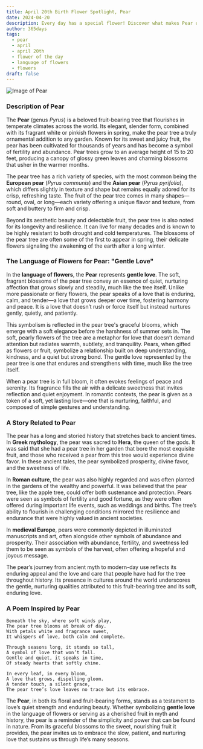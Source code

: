```yaml
---
title: April 20th Birth Flower Spotlight, Pear
date: 2024-04-20
description: Every day has a special flower! Discover what makes Pear unique as today’s birth flower and its symbolic meaning.
author: 365days
tags:
  - pear
  - april
  - april 20th
  - flower of the day
  - language of flowers
  - flowers
draft: false
---
```


![Image of Pear](https://cdn.pixabay.com/photo/2023/03/22/12/34/bird-7869362_640.jpg#center)


### Description of Pear

The **Pear** (genus _Pyrus_) is a beloved fruit-bearing tree that flourishes in temperate climates across the world. Its elegant, slender form, combined with its fragrant white or pinkish flowers in spring, make the pear tree a truly ornamental addition to any garden. Known for its sweet and juicy fruit, the pear has been cultivated for thousands of years and has become a symbol of fertility and abundance. Pear trees grow to an average height of 15 to 20 feet, producing a canopy of glossy green leaves and charming blossoms that usher in the warmer months.

The pear tree has a rich variety of species, with the most common being the **European pear** (_Pyrus communis_) and the **Asian pear** (_Pyrus pyrifolia_), which differs slightly in texture and shape but remains equally adored for its crisp, refreshing taste. The fruit of the pear tree comes in many shapes—round, oval, or long—each variety offering a unique flavor and texture, from soft and buttery to firm and crisp.

Beyond its aesthetic beauty and delectable fruit, the pear tree is also noted for its longevity and resilience. It can live for many decades and is known to be highly resistant to both drought and cold temperatures. The blossoms of the pear tree are often some of the first to appear in spring, their delicate flowers signaling the awakening of the earth after a long winter.

### The Language of Flowers for Pear: "Gentle Love"

In the **language of flowers**, the **Pear** represents **gentle love**. The soft, fragrant blossoms of the pear tree convey an essence of quiet, nurturing affection that grows slowly and steadily, much like the tree itself. Unlike more passionate or fiery flowers, the pear speaks of a love that is enduring, calm, and tender—a love that grows deeper over time, fostering harmony and peace. It is a love that doesn’t rush or force itself but instead nurtures gently, quietly, and patiently.

This symbolism is reflected in the pear tree's graceful blooms, which emerge with a soft elegance before the harshness of summer sets in. The soft, pearly flowers of the tree are a metaphor for love that doesn’t demand attention but radiates warmth, subtlety, and tranquility. Pears, when gifted as flowers or fruit, symbolize a relationship built on deep understanding, kindness, and a quiet but strong bond. The gentle love represented by the pear tree is one that endures and strengthens with time, much like the tree itself.

When a pear tree is in full bloom, it often evokes feelings of peace and serenity. Its fragrance fills the air with a delicate sweetness that invites reflection and quiet enjoyment. In romantic contexts, the pear is given as a token of a soft, yet lasting love—one that is nurturing, faithful, and composed of simple gestures and understanding.

### A Story Related to Pear

The pear has a long and storied history that stretches back to ancient times. In **Greek mythology**, the pear was sacred to **Hera**, the queen of the gods. It was said that she had a pear tree in her garden that bore the most exquisite fruit, and those who received a pear from this tree would experience divine favor. In these ancient tales, the pear symbolized prosperity, divine favor, and the sweetness of life.

In **Roman culture**, the pear was also highly regarded and was often planted in the gardens of the wealthy and powerful. It was believed that the pear tree, like the apple tree, could offer both sustenance and protection. Pears were seen as symbols of fertility and good fortune, as they were often offered during important life events, such as weddings and births. The tree’s ability to flourish in challenging conditions mirrored the resilience and endurance that were highly valued in ancient societies.

In **medieval Europe**, pears were commonly depicted in illuminated manuscripts and art, often alongside other symbols of abundance and prosperity. Their association with abundance, fertility, and sweetness led them to be seen as symbols of the harvest, often offering a hopeful and joyous message.

The pear’s journey from ancient myth to modern-day use reflects its enduring appeal and the love and care that people have had for the tree throughout history. Its presence in cultures around the world underscores the gentle, nurturing qualities attributed to this fruit-bearing tree and its soft, enduring love.

### A Poem Inspired by Pear

```
Beneath the sky, where soft winds play,  
The pear tree blooms at break of day.  
With petals white and fragrance sweet,  
It whispers of love, both calm and complete.  

Through seasons long, it stands so tall,  
A symbol of love that won’t fall.  
Gentle and quiet, it speaks in time,  
Of steady hearts that softly chime.  

In every leaf, in every bloom,  
A love that grows, dispelling gloom.  
A tender touch, a silent grace,  
The pear tree’s love leaves no trace but its embrace.  
```

The **Pear**, in both its floral and fruit-bearing forms, stands as a testament to love’s quiet strength and enduring beauty. Whether symbolizing **gentle love** in the language of flowers or serving as a cherished fruit in myth and history, the pear is a reminder of the simplicity and power that can be found in nature. From its graceful blossoms to the sweet, nourishing fruit it provides, the pear invites us to embrace the slow, patient, and nurturing love that sustains us through life’s many seasons.
